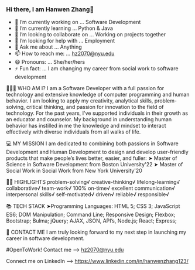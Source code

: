 ### Hi there, I am Hanwen Zhang👋

<!--
**hanwenzhang123/hanwenzhang123** is a ✨ _special_ ✨ repository because its `README.md` (this file) appears on your GitHub profile.
-->

- 🔭 I’m currently working on ... Software Development
- 🌱 I’m currently learning ... Python & Java
- 👯 I’m looking to collaborate on ... Working on projects together
- 🤔 I’m looking for help with ... Employment
- 💬 Ask me about ... Anything
- 📫 How to reach me: ... hz2070@nyu.edu
- 😄 Pronouns: ... She/her/hers
- ⚡ Fun fact: ... I am changing my career from social work to software development


👩🏻‍💻 WHO AM I?
I am a Software Developer with a full passion for technology and extensive knowledge of computer programming and human behavior. I am looking to apply my creativity, analytical skills, problem-solving, critical thinking, and passion for innovation to the field of technology. For the past years, I've supported individuals in their growth as an educator and counselor. My background in understanding human behavior has instilled in me the knowledge and mindset to interact effectively with diverse individuals from all walks of life.

💻 MY MISSION
I am dedicated to combining both passions in Software Development and Human Development to design and develop user-friendly products that make people’s lives better, easier, and fuller:
➤ Master of Science in Software Development from Boston University'22
➤ Master of Social Work in Social Work from New York University'20

👍🏻 HIGHLIGHTS
problem-solving√ creative-thinking√ lifelong-learning√ collaborative√ team-work√ 100% on-time√
excellent communication√ interpersonal skills√ self-motivated√ driven√ reliable√ responsible√

📚 TECH STACK
➤Programming Languages: HTML 5; CSS 3; JavaScript ES6; DOM Manipulation; Command Line; Responsive Design; Flexbox; Bootstrap; Bulma; jQuery; AJAX, JSON, API’s, Node.js; React; Express;

📧 CONTACT ME
I am truly looking forward to my next step in launching my career in software development.

#OpenToWork! Contact me --> hz2070@nyu.edu

Connect me on LinkedIn --> https://www.linkedin.com/in/hanwenzhang123/
